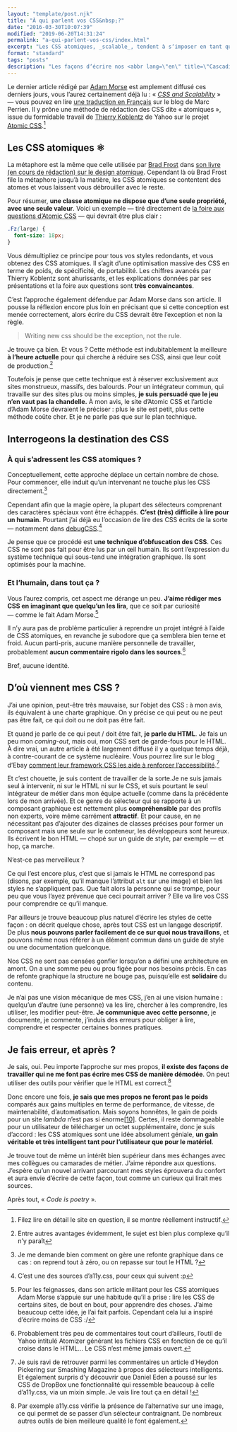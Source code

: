 ```yaml
---
layout: "template/post.njk"
title: "À qui parlent vos CSS&nbsp;?"
date: "2016-03-30T10:07:39"
modified: "2019-06-20T14:31:24"
permalink: "a-qui-parlent-vos-css/index.html"
excerpt: "Les CSS atomiques, _scalable_, tendent à sʼimposer en tant que concept. Leur usage est encore un brin complexe, mais leurs avantages sont nombreux. Pourtant, je ne parviens pas à avoir envie dʼessayer. Alors jʼétale mes réflexions ici."
format: "standard"
tags: "posts"
description: "Les façons dʼécrire nos <abbr lang=\"en\" title=\"Cascading StyleSheet\">CSS</abbr> se multiplient et se mélangent, me laissant une question sur le bout de la langue&nbsp;: pour qui écrit-on ces styles&nbsp;?"
---
```

Le dernier article rédigé par [Adam Morse](https://mrmrs.cc/) est amplement diffusé ces derniers jours, vous lʼaurez certainement déjà lu&nbsp;: «&nbsp;[_CSS and Scalability_](https://mrmrs.io/writing/2016/03/24/scalable-css/)&nbsp;» —&nbsp;vous pouvez en lire [une traduction en Français](https://blog.perrien.fr/css-et-evolutivite/) sur le blog de Marc Perrien. Il y prône une méthode de rédaction des CSS dite «&nbsp;atomiques&nbsp;», issue du formidable travail de [Thierry Koblentz](https://cssmojo.com/) de Yahoo sur le projet [Atomic CSS](https://acss.io/).[^1]

[^1]: Filez lire en détail le site en question, il se montre réellement instructif.



## Les CSS atomiques&nbsp;⚛

La métaphore est la même que celle utilisée par [Brad Frost](https://bradfrost.com/) dans [son livre (en cours de rédaction) sur le design atomique](https://atomicdesign.bradfrost.com/). Cependant là où Brad Frost file la métaphore jusquʼà la matière, les CSS atomiques se contentent des atomes et vous laissent vous débrouiller avec le reste.

Pour résumer, **une classe atomique ne dispose que dʼune seule propriété, avec une seule valeur**. Voici un exemple —&nbsp;tiré directement de [la foire aux questions dʼAtomic CSS](https://acss.io/frequently-asked-questions.html#how-is-atomic-css-different-than-using-inline-styles-)&nbsp;— qui devrait être plus clair&nbsp;:

```css
.Fz(large) {
  font-size: 18px;
}
```

Vous démultipliez ce principe pour tous vos styles redondants, et vous obtenez des CSS atomiques. Il sʼagit dʼune optimisation massive des CSS en terme de poids, de spécificité, de portabilité. Les chiffres avancés par Thierry Koblentz sont ahurissants, et les explications données par ses présentations et la foire aux questions sont **très convaincantes**.

Cʼest lʼapproche également défendue par Adam Morse dans son article. Il pousse la réflexion encore plus loin en précisant que si cette conception est menée correctement, alors écrire du CSS devrait être lʼexception et non la règle.

> Writing new css should be the exception, not the rule.

Je trouve ça bien. Et vous&nbsp;? Cette méthode est indubitablement la meilleure **à lʼheure actuelle** pour qui cherche à réduire ses CSS, ainsi que leur coût de production.[^2]

[^2]: Entre autres avantages évidemment, le sujet est bien plus complexe quʼil nʼy paraît



Toutefois je pense que cette technique est à réserver exclusivement aux sites monstrueux, massifs, des balourds. Pour un intégrateur commun, qui travaille sur des sites plus ou moins simples, **je suis persuadé que le jeu nʼen vaut pas la chandelle.** À mon avis, le site dʼAtomic CSS et lʼarticle dʼAdam Morse devraient le préciser&nbsp;: plus le site est petit, plus cette méthode coûte cher. Et je ne parle pas que sur le plan technique.

## Interrogeons la destination des CSS

### À qui sʼadressent les CSS atomiques&nbsp;?

Conceptuellement, cette approche déplace un certain nombre de chose. Pour commencer, elle induit quʼun intervenant ne touche plus les CSS directement.[^3]

[^3]: Je me demande bien comment on gère une refonte graphique dans ce cas : on reprend tout à zéro, ou on repasse sur tout le HTML ?



Cependant afin que la magie opère, la plupart des sélecteurs comprenant des caractères spéciaux vont être échappés. **Cʼest (très) difficile à lire pour un humain.** Pourtant jʼai déjà eu lʼoccasion de lire des CSS écrits de la sorte —&nbsp;notamment dans [debugCSS](https://github.com/yahoo/debugCSS/blob/master/debugCSS.css#L194).[^4]

[^4]: Cʼest une des sources dʼa11y.css, pour ceux qui suivent :p



Je pense que ce procédé est **une technique dʼobfuscation des CSS**. Ces CSS ne sont pas fait pour être lus par un œil humain. Ils sont lʼexpression du système technique qui sous-tend une intégration graphique. Ils sont optimisés pour la machine.

### Et lʼhumain, dans tout ça&nbsp;?

Vous lʼaurez compris, cet aspect me dérange un peu. **Jʼaime rédiger mes CSS en imaginant que quelquʼun les lira**, que ce soit par curiosité —&nbsp;comme le fait Adam Morse.[^5]

[^5]: Pour les feignasses, dans son article militant pour les CSS atomiques Adam Morse sʼappuie sur une habitude quʼil a prise : lire les CSS de certains sites, de bout en bout, pour apprendre des choses. Jʼaime beaucoup cette idée, je lʼai fait parfois. Cependant cela lui a inspiré dʼécrire moins de CSS :/



Il nʼy aura pas de problème particulier à reprendre un projet intégré à lʼaide de CSS atomiques, en revanche je subodore que ça semblera bien terne et froid. Aucun parti-pris, aucune manière personnelle de travailler, probablement **aucun commentaire rigolo dans les sources**.[^6]

[^6]: Probablement très peu de commentaires tout court dʼailleurs, lʼoutil de Yahoo intitulé Atomizer générant les fichiers CSS en fonction de ce quʼil croise dans le HTML… Le CSS nʼest même jamais ouvert.



Bref, aucune identité.

## Dʼoù viennent mes CSS&nbsp;?

Jʼai une opinion, peut-être très mauvaise, sur lʼobjet des CSS&nbsp;: à mon avis, ils équivalent à une charte graphique. On y précise ce qui peut ou ne peut pas être fait, ce qui doit ou ne doit pas être fait.

Et quand je parle de ce qui peut / doit être fait, **je parle du HTML**. Je fais un peu mon _coming-out_, mais oui, mon CSS sert de garde-fous pour le HTML. À dire vrai, un autre article à été largement diffusé il y a quelque temps déjà, à contre-courant de ce système nucléaire. Vous pourrez lire sur le blog dʼEbay [comment leur framework CSS les aide à renforcer lʼaccessibilité](https://www.ebaytechblog.com/2015/11/04/how-our-css-framework-helps-enforce-accessibility/).[^7]

[^7]: Je suis ravi de retrouver parmi les commentaires un article dʼHeydon Pickering sur Smashing Magazine à propos des sélecteurs intelligents. Et également surpris dʼy découvrir que Daniel Eden a poussé sur les CSS de DropBox une fonctionnalité qui ressemble beaucoup à celle dʼa11y.css, via un mixin simple. Je vais lire tout ça en détail !



Et cʼest chouette, je suis content de travailler de la sorte.Je ne suis jamais seul à intervenir, ni sur le HTML ni sur le CSS, et suis pourtant le seul intégrateur de métier dans mon équipe actuelle (comme dans la précédente lors de mon arrivée). Et ce genre de sélecteur qui se rapporte à un composant graphique est nettement plus **compréhensible** par des profils non experts, voire même carrément **attractif**. Et pour cause, en ne nécessitant pas dʼajouter des dizaines de classes précises pour former un composant mais une seule sur le conteneur, les développeurs sont heureux. Ils écrivent le bon HTML —&nbsp;chopé sur un guide de style, par exemple&nbsp;— et hop, ça marche.

Nʼest-ce pas merveilleux&nbsp;?

Ce qui lʼest encore plus, cʼest que si jamais le HTML ne correspond pas (disons, par exemple, quʼil manque lʼattribut `alt` sur une image) et bien les styles ne sʼappliquent pas. Que fait alors la personne qui se trompe, pour peu que vous lʼayez prévenue que ceci pourrait arriver&nbsp;? Elle va lire vos CSS pour comprendre ce quʼil manque.

Par ailleurs je trouve beaucoup plus naturel dʼécrire les styles de cette façon&nbsp;: on décrit quelque chose, après tout CSS est un langage descriptif. De plus **nous pouvons parler facilement de ce sur quoi nous travaillons**, et pouvons même nous référer à un élément commun dans un guide de style ou une documentation quelconque.

Nos CSS ne sont pas censées gonfler lorsquʼon a défini une architecture en amont. On a une somme peu ou prou figée pour nos besoins précis. En cas de refonte graphique la structure ne bouge pas, puisquʼelle est **solidaire** du contenu.

Je n’ai pas une vision mécanique de mes CSS, j’en ai une vision humaine&nbsp;: quelquʼun dʼautre (une personne) va les lire, chercher à les comprendre, les utiliser, les modifier peut-être. **Je communique avec cette personne**, je documente, je commente, jʼinduis des erreurs pour obliger à lire, comprendre et respecter certaines bonnes pratiques.

## Je fais erreur, et après&nbsp;?

Je sais, oui. Peu importe lʼapproche sur mes propos, **il existe des façons de travailler qui ne me font pas écrire mes CSS de manière démodée**. On peut utiliser des outils pour vérifier que le HTML est correct.[^9]

[^9]: Par exemple a11y.css vérifie la présence de lʼalternative sur une image, ce qui permet de se passer dʼun sélecteur contraignant. De nombreux autres outils de bien meilleure qualité le font également.



Donc encore une fois, **je sais que mes propos ne feront pas le poids** comparés aux gains multiples en terme de performance, de vitesse, de maintenabilité, dʼautomatisation. Mais soyons honnêtes, le gain de poids pour un site _lambda_ nʼest pas si énorme[\[10\]](https://www.ffoodd.fr/a-qui-parlent-vos-css/#note-10 "Les chiffres avancés par Thierry Koblentz sont issus de sites très, très gros, pour lesquels les gains sont forcément énormes. Un site vitrine pour la boulangerie du coin aura assez peu à y gagner par rapport à une feuille de styles légère et précise, je pense."). Certes, il reste dommageable pour un utilisateur de télécharger un octet supplémentaire, donc je suis dʼaccord&nbsp;: les CSS atomiques sont une idée absolument géniale, **un gain véritable et très intelligent tant pour lʼutilisateur que pour le matériel**.

Je trouve tout de même un intérêt bien supérieur dans mes échanges avec mes collègues ou camarades de métier. Jʼaime répondre aux questions. Jʼespère quʼun nouvel arrivant parcourant mes styles éprouvera du confort et aura envie dʼécrire de cette façon, tout comme un curieux qui lirait mes sources.

Après tout, «&nbsp;_Code is poetry_&nbsp;».